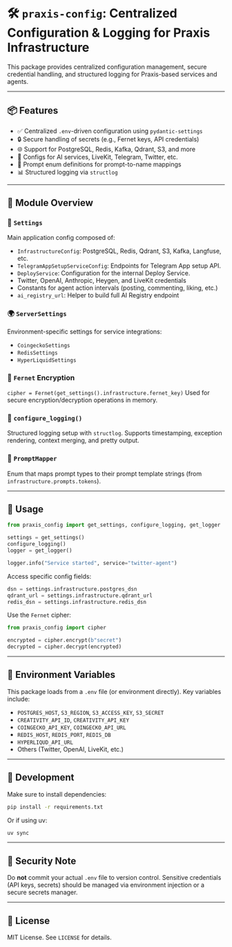 
# 🛠️ `praxis-config`: Centralized Configuration & Logging for Praxis Infrastructure

This package provides centralized configuration management, secure credential handling, and structured logging for Praxis-based services and agents.

---

## 📦 Features

* ✅ Centralized `.env`-driven configuration using `pydantic-settings`
* 🔒 Secure handling of secrets (e.g., Fernet keys, API credentials)
* 🌐 Support for PostgreSQL, Redis, Kafka, Qdrant, S3, and more
* 🔧 Configs for AI services, LiveKit, Telegram, Twitter, etc.
* 🧠 Prompt enum definitions for prompt-to-name mappings
* 📊 Structured logging via `structlog`

---

## 📁 Module Overview

### 🔐 `Settings`

Main application config composed of:

* `InfrastructureConfig`: PostgreSQL, Redis, Qdrant, S3, Kafka, Langfuse, etc.
* `TelegramAppSetupServiceConfig`: Endpoints for Telegram App setup API.
* `DeployService`: Configuration for the internal Deploy Service.
* Twitter, OpenAI, Anthropic, Heygen, and LiveKit credentials
* Constants for agent action intervals (posting, commenting, liking, etc.)
* `ai_registry_url`: Helper to build full AI Registry endpoint

### 🌍 `ServerSettings`

Environment-specific settings for service integrations:

* `CoingeckoSettings`
* `RedisSettings`
* `HyperLiquidSettings`

### 🔐 `Fernet` Encryption

`cipher = Fernet(get_settings().infrastructure.fernet_key)`
Used for secure encryption/decryption operations in memory.

### 🧾 `configure_logging()`

Structured logging setup with `structlog`.
Supports timestamping, exception rendering, context merging, and pretty output.

### 🧠 `PromptMapper`

Enum that maps prompt types to their prompt template strings (from `infrastructure.prompts.tokens`).

---

## 🔧 Usage

```python
from praxis_config import get_settings, configure_logging, get_logger

settings = get_settings()
configure_logging()
logger = get_logger()

logger.info("Service started", service="twitter-agent")
```

Access specific config fields:

```python
dsn = settings.infrastructure.postgres_dsn
qdrant_url = settings.infrastructure.qdrant_url
redis_dsn = settings.infrastructure.redis_dsn
```

Use the `Fernet` cipher:

```python
from praxis_config import cipher

encrypted = cipher.encrypt(b"secret")
decrypted = cipher.decrypt(encrypted)
```

---

## 📁 Environment Variables

This package loads from a `.env` file (or environment directly). Key variables include:

* `POSTGRES_HOST`, `S3_REGION`, `S3_ACCESS_KEY`, `S3_SECRET`
* `CREATIVITY_API_ID`, `CREATIVITY_API_KEY`
* `COINGECKO_API_KEY`, `COINGECKO_API_URL`
* `REDIS_HOST`, `REDIS_PORT`, `REDIS_DB`
* `HYPERLIQUD_API_URL`
* Others (Twitter, OpenAI, LiveKit, etc.)

---

## 🧪 Development

Make sure to install dependencies:

```bash
pip install -r requirements.txt
```

Or if using uv:

```bash
uv sync
```

---

## 🔐 Security Note

Do **not** commit your actual `.env` file to version control. Sensitive credentials (API keys, secrets) should be managed via environment injection or a secure secrets manager.

---

## 📄 License

MIT License. See `LICENSE` for details.
